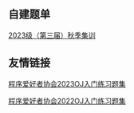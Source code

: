 ## 自建题单

[2023级（第三届）秋季集训](https://vjudge.net.cn/group/tyut-seag)

##  友情链接

[程序爱好者协会2023OJ入门练习题集](https://vjudge.net.cn/group/tyut2023)

[程序爱好者协会2022OJ入门练习题集](https://vjudge.net.cn/group/tyutpractice22)
